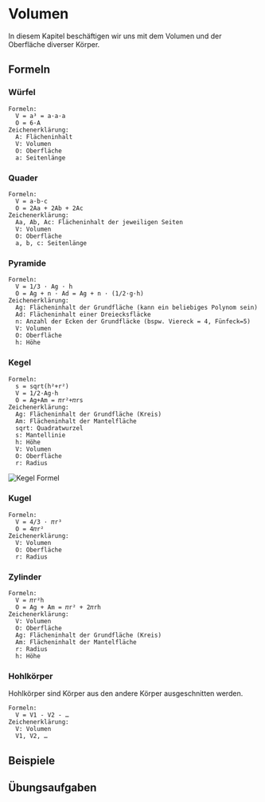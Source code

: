 # Volumen

In diesem Kapitel beschäftigen wir uns mit dem Volumen und der Oberfläche diverser Körper.

## Formeln
### Würfel
```
Formeln:
  V = a³ = a·a·a
  O = 6·A
Zeichenerklärung:
  A: Flächeninhalt
  V: Volumen
  O: Oberfläche
  a: Seitenlänge
```
### Quader
```
Formeln:
  V = a·b·c
  O = 2Aa + 2Ab + 2Ac
Zeichenerklärung:
  Aa, Ab, Ac: Flächeninhalt der jeweiligen Seiten
  V: Volumen
  O: Oberfläche
  a, b, c: Seitenlänge
```
### Pyramide
```
Formeln:
  V = 1/3 · Ag · h
  O = Ag + n · Ad = Ag + n · (1/2·g·h)
Zeichenerklärung:
  Ag: Flächeninhalt der Grundfläche (kann ein beliebiges Polynom sein)
  Ad: Flächeninhalt einer Dreiecksfläcke
  n: Anzahl der Ecken der Grundfläcke (bspw. Viereck = 4, Fünfeck=5)
  V: Volumen
  O: Oberfläche
  h: Höhe
```

### Kegel
```
Formeln:
  s = sqrt(h²+r²)
  V = 1/2·Ag·h
  O = Ag+Am = 𝜋r²+𝜋rs
Zeichenerklärung:
  Ag: Flächeninhalt der Grundfläche (Kreis)
  Am: Flächeninhalt der Mantelfläche
  sqrt: Quadratwurzel
  s: Mantellinie
  h: Höhe
  V: Volumen
  O: Oberfläche
  r: Radius
```
![Kegel Formel](https://www.schulminator.com/sites/default/files/wiki/kegel-formel.png)
### Kugel
```
Formeln:
  V = 4/3 · 𝜋r³
  O = 4𝜋r²
Zeichenerklärung:
  V: Volumen
  O: Oberfläche
  r: Radius
```
### Zylinder
```
Formeln:
  V = 𝜋r²h
  O = Ag + Am = 𝜋r² + 2𝜋rh
Zeichenerklärung:
  V: Volumen
  O: Oberfläche
  Ag: Flächeninhalt der Grundfläche (Kreis)
  Am: Flächeninhalt der Mantelfläche
  r: Radius
  h: Höhe
```
### Hohlkörper
Hohlkörper sind Körper aus den andere Körper ausgeschnitten werden.
```
Formeln:
  V = V1 - V2 - …
Zeichenerklärung:
  V: Volumen
  V1, V2, …
```
## Beispiele

## Übungsaufgaben
